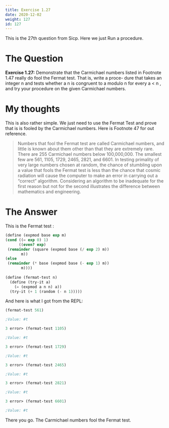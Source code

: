 ```yaml
---
title: Exercise 1.27
date: 2020-12-02
weight: 127
id: 127
---
```


This is the 27th question from Sicp. Here we just Run a procedure.

# The Question

**Exercise 1.27:** Demonstrate that the Carmichael numbers listed in
Footnote 1.47 really do fool the Fermat test. That is, write a proce-
dure that takes an integer n and tests whether a n is congruent to
a modulo n for every a < n , and try your procedure on the given
Carmichael numbers.

# My thoughts

This is also rather simple. We just need to use the Fermat Test and
prove that is is fooled by the Carmichael numbers. Here is Footnote 47
for out reference.

> Numbers that fool the Fermat test are called Carmichael numbers, and little
> is known about them other than that they are extremely rare. There are 255
> Carmichael numbers below 100,000,000. The smallest few are 561, 1105, 1729,
> 2465, 2821, and 6601. In testing primality of very large numbers chosen at random,
> the chance of stumbling upon a value that fools the Fermat test is less than the
> chance that cosmic radiation will cause the computer to make an error in carrying
> out a “correct” algorithm. Considering an algorithm to be inadequate for the first
> reason but not for the second illustrates the difference between mathematics and
> engineering.

# The Answer

This is the Fermat test :

```scheme
(define (expmod base exp m)
(cond ((= exp 0) 1)
      ((even? exp)
 (remainder (square (expmod base (/ exp 2) m))
	   m))
(else
 (remainder (* base (expmod base (- exp 1) m))
	   m))))
	 	   
(define (fermat-test n)
  (define (try-it a)
    (= (expmod a n n) a))
  (try-it (+ 1 (random (- n 1)))))
```

And here is what I got from the REPL:

```scheme
(fermat-test 561)

;Value: #t

3 error> (fermat-test 1105)

;Value: #t

3 error> (fermat-test 1729)

;Value: #t

3 error> (fermat-test 2465)

;Value: #t

3 error> (fermat-test 2821)

;Value: #t

3 error> (fermat-test 6601)

;Value: #t
```

There you go. The Carmichael numbers fool the Fermat test.

